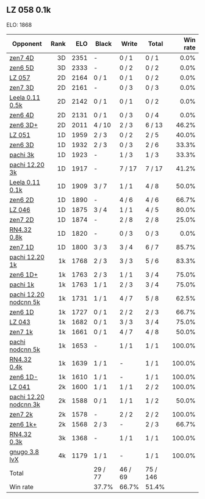 ## LZ 058 0.1k ##

ELO: 1868

Opponent | Rank | ELO | Black | Write | Total | Win rate
---------|-----:|----:|-------|-------|-------|-------:
[zen7 4D](zen7%204D.md) | 3D | 2351 | - | 0 / 1 | 0 / 1 | 0.0%
[zen6 5D](zen6%205D.md) | 3D | 2333 | - | 0 / 2 | 0 / 2 | 0.0%
[LZ 057](LZ%20057.md) | 2D | 2164 | 0 / 1 | 0 / 1 | 0 / 2 | 0.0%
[zen7 3D](zen7%203D.md) | 2D | 2161 | - | 0 / 3 | 0 / 3 | 0.0%
[Leela 0.11 0.5k](Leela%200.11%200.5k.md) | 2D | 2142 | 0 / 1 | 0 / 1 | 0 / 2 | 0.0%
[zen6 4D](zen6%204D.md) | 2D | 2131 | 0 / 1 | 0 / 3 | 0 / 4 | 0.0%
[zen6 3D+](zen6%203D+.md) | 2D | 2011 | 4 / 10 | 2 / 3 | 6 / 13 | 46.2%
[LZ 051](LZ%20051.md) | 1D | 1959 | 2 / 3 | 0 / 2 | 2 / 5 | 40.0%
[zen6 3D](zen6%203D.md) | 1D | 1932 | 2 / 3 | 0 / 3 | 2 / 6 | 33.3%
[pachi 3k](pachi%203k.md) | 1D | 1923 | - | 1 / 3 | 1 / 3 | 33.3%
[pachi 12.20 3k](pachi%2012.20%203k.md) | 1D | 1917 | - | 7 / 17 | 7 / 17 | 41.2%
[Leela 0.11 0.1k](Leela%200.11%200.1k.md) | 1D | 1909 | 3 / 7 | 1 / 1 | 4 / 8 | 50.0%
[zen6 2D](zen6%202D.md) | 1D | 1890 | - | 4 / 6 | 4 / 6 | 66.7%
[LZ 046](LZ%20046.md) | 1D | 1875 | 3 / 4 | 1 / 1 | 4 / 5 | 80.0%
[zen7 2D](zen7%202D.md) | 1D | 1874 | - | 2 / 8 | 2 / 8 | 25.0%
[RN4.32 0.8k](RN4.32%200.8k.md) | 1D | 1820 | - | 0 / 3 | 0 / 3 | 0.0%
[zen7 1D](zen7%201D.md) | 1D | 1800 | 3 / 3 | 3 / 4 | 6 / 7 | 85.7%
[pachi 12.20 1k](pachi%2012.20%201k.md) | 1k | 1768 | 2 / 3 | 3 / 3 | 5 / 6 | 83.3%
[zen6 1D+](zen6%201D+.md) | 1k | 1763 | 2 / 3 | 1 / 1 | 3 / 4 | 75.0%
[pachi 1k](pachi%201k.md) | 1k | 1763 | 1 / 1 | 2 / 3 | 3 / 4 | 75.0%
[pachi 12.20 nodcnn 5k](pachi%2012.20%20nodcnn%205k.md) | 1k | 1731 | 1 / 1 | 4 / 7 | 5 / 8 | 62.5%
[zen6 1D](zen6%201D.md) | 1k | 1727 | 0 / 1 | 2 / 2 | 2 / 3 | 66.7%
[LZ 043](LZ%20043.md) | 1k | 1682 | 0 / 1 | 3 / 3 | 3 / 4 | 75.0%
[zen7 1k](zen7%201k.md) | 1k | 1661 | 0 / 1 | 4 / 7 | 4 / 8 | 50.0%
[pachi nodcnn 5k](pachi%20nodcnn%205k.md) | 1k | 1653 | - | 1 / 1 | 1 / 1 | 100.0%
[RN4.32 0.4k](RN4.32%200.4k.md) | 1k | 1639 | 1 / 1 | - | 1 / 1 | 100.0%
[zen6 1D-](zen6%201D-.md) | 1k | 1610 | 1 / 1 | - | 1 / 1 | 100.0%
[LZ 041](LZ%20041.md) | 2k | 1600 | 1 / 1 | 1 / 1 | 2 / 2 | 100.0%
[pachi 12.20 nodcnn 3k](pachi%2012.20%20nodcnn%203k.md) | 2k | 1588 | 0 / 1 | 1 / 1 | 1 / 2 | 50.0%
[zen7 2k](zen7%202k.md) | 2k | 1578 | - | 2 / 2 | 2 / 2 | 100.0%
[zen6 1k+](zen6%201k+.md) | 2k | 1568 | 2 / 3 | - | 2 / 3 | 66.7%
[RN4.32 0.3k](RN4.32%200.3k.md) | 3k | 1368 | - | 1 / 1 | 1 / 1 | 100.0%
[gnugo 3.8 lvX](gnugo%203.8%20lvX.md) | 4k | 1179 | 1 / 1 | - | 1 / 1 | 100.0%
Total | | | 29 / 77 | 46 / 69 | 75 / 146 | 
Win rate| | | 37.7% | 66.7% | 51.4% | 
